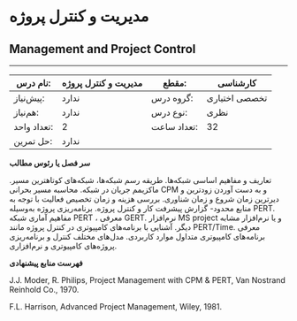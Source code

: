 # مدیریت و کنترل پروژه
## Management and Project Control
_______________________________________________________________________________
| نام درس:    | مدیریت و کنترل پروژه | مقطع:       | کارشناسی      |
| ----------- | -------------------- | ----------- | ------------- |
| پیش‌نیاز:   | ندارد                | گروه درس:   | تخصصی اختیاری |
| هم‌نیاز:    | ندارد                | نوع درس:    | نظری          |
| تعداد واحد: | 2                    | تعداد ساعت: | 32            |
| حل تمرین:   |  ندارد               |             |               |

**سر فصل یا رئوس مطالب**

تعاریف و مفاهیم اساسی شبکه‌ها. طریقه رسم شبکه‌ها، شبکه‌های کوتاهترین مسیر. ماکزیمم جریان در شبکه. محاسبه مسیر بحرانی CPM و به دست آوردن زودترین و دیرترین زمان شروع و زمان شناوری. بررسی هزینه و زمان تخصیص فعالیت با توجه به منابع محدود- گزارش پیشرفت کار و کنترل پروژه. برنامه‌ریزی پروژه به‌وسیله PERT. مفاهیم آماری شبکه PERT ، معرفی GERT. نرم‌افزار MS project و یا نرم‌افزار مشابه دیگر. آشنایی با برنامه‌های کامپیوتری در کنترل پروژه مانند PERT/Time. معرفی برنامه‌های کامپیوتری متداول موارد کاربردی. مدل‌های مختلف کنترل و برنامه‌ریزی پروژه‌های کامپیوتری و نرم‌افزاری.

**فهرست منابع پیشنهادی**

J.J. Moder, R. Philips, Project Management with CPM & PERT, Van Nostrand Reinhold Co., 1970.

F.L. Harrison, Advanced Project Management, Wiley, 1981.
